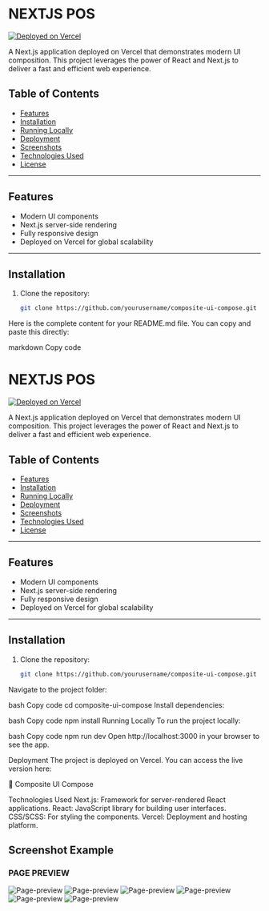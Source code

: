 # NEXTJS POS

[![Deployed on Vercel](https://vercel.com/button)](https://c-omposite-ui-compose.vercel.app/)

A Next.js application deployed on Vercel that demonstrates modern UI composition. This project leverages the power of React and Next.js to deliver a fast and efficient web experience.

## Table of Contents

- [Features](#features)
- [Installation](#installation)
- [Running Locally](#running-locally)
- [Deployment](#deployment)
- [Screenshots](#screenshots)
- [Technologies Used](#technologies-used)
- [License](#license)

---

## Features

- Modern UI components
- Next.js server-side rendering
- Fully responsive design
- Deployed on Vercel for global scalability

---

## Installation

1. Clone the repository:

   ```bash
   git clone https://github.com/yourusername/composite-ui-compose.git

Here is the complete content for your README.md file. You can copy and paste this directly:

markdown
Copy code
# NEXTJS POS

[![Deployed on Vercel](https://vercel.com/button)](https://c-omposite-ui-compose.vercel.app/)

A Next.js application deployed on Vercel that demonstrates modern UI composition. This project leverages the power of React and Next.js to deliver a fast and efficient web experience.

## Table of Contents

- [Features](#features)
- [Installation](#installation)
- [Running Locally](#running-locally)
- [Deployment](#deployment)
- [Screenshots](#screenshots)
- [Technologies Used](#technologies-used)
- [License](#license)

---

## Features

- Modern UI components
- Next.js server-side rendering
- Fully responsive design
- Deployed on Vercel for global scalability

---

## Installation

1. Clone the repository:

   ```bash
   git clone https://github.com/yourusername/composite-ui-compose.git
Navigate to the project folder:

bash
Copy code
cd composite-ui-compose
Install dependencies:

bash
Copy code
npm install
Running Locally
To run the project locally:

bash
Copy code
npm run dev
Open http://localhost:3000 in your browser to see the app.

Deployment
The project is deployed on Vercel. You can access the live version here:

🔗 Composite UI Compose



Technologies Used
Next.js: Framework for server-rendered React applications.
React: JavaScript library for building user interfaces.
CSS/SCSS: For styling the components.
Vercel: Deployment and hosting platform.
## Screenshot Example

### PAGE PREVIEW

![Page-preview](public/1.png)
![Page-preview](public/2.png)
![Page-preview](public/3.png)
![Page-preview](public/4.png)
![Page-preview](public/5.png)
![Page-preview](public/6.png)